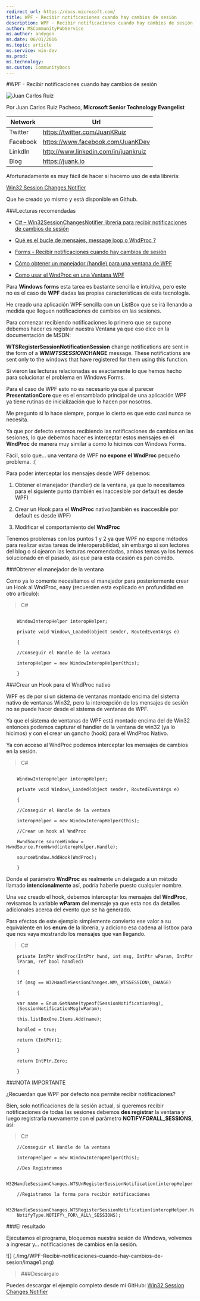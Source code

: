 ```yaml
---
redirect_url: https://docs.microsoft.com/
title: WPF - Recibir notificaciones cuando hay cambios de sesión
description: WPF - Recibir notificaciones cuando hay cambios de sesión
author: MSCommunityPubService
ms.author: andygon
ms.date: 06/01/2016
ms.topic: article
ms.service: win-dev
ms.prod: 
ms.technology:
ms.custom: CommunityDocs
---
```


#WPF - Recibir notificaciones cuando hay cambios de sesión

![Juan Carlos Ruiz ](http://gravatar.com/avatar/2c36e6ebd9b4d33c3e9a0362607b3e57?s=150)
<!-- -->

Por Juan Carlos Ruiz Pacheco, **Microsoft Senior Technology Evangelist**

  Network   | Url
  ----------|----------------------------------------
  Twitter   | https://twitter.com/JuanKRuiz
  Facebook  | https://www.facebook.com/JuanKDev
  LinkdIn   | http://www.linkedin.com/in/juankruiz
  Blog      | https://juank.io

Afortunadamente es muy fácil de hacer si hacemo uso de esta librería:

[Win32 Session Changes
Notifier](https://github.com/JuanKRuiz/Win32SessionChangesNotifier/)

Que he creado yo mismo y está disponible en Github.

###Lecturas recomendadas


- [C\# – Win32SessionChangesNotifier libreria para recibir notificaciones
de cambios de
sesión](http://juank.io/c-win32sessionchangesnotifier-libreria-recibir-notificaciones-cambios-sesion/)

- [Qué es el bucle de mensajes, message loop o WndProc
?](http://juank.io/bucle-mensajes-message-loop-wndproc/)

- [Forms - Recibir notificaciones cuando hay cambios de
sesión](http://juank.io/forms-recibir-notificaciones-cuando-cambios-sesion/)

- [Cómo obtener un manejador (handle) para una ventana de
WPF](http://juank.io/c-como-obtener-manejador-handle-ventana-wpf/)

- [Como usar el WndProc en una Ventana
WPF](http://juank.io/c-como-usar-wndproc-en-ventana-wpf/)

Para **Windows forms** esta tarea es bastante sencilla e intuitiva, pero
este no es el caso de **WPF** dadas las propias características de esta
tecnología.

He creado una aplicación WPF sencilla con un ListBox que se irá llenando
a medida que lleguen notificaciones de cambios en las sesiones.

Para comenzar recibiendo notificaciones lo primero que se supone debemos
hacer es registrar nuestra Ventana ya que eso dice en la documentación
de MSDN:

**WTSRegisterSessionNotificationSession** change notifications are sent
in the form of a **WM*WTSSESSION*CHANGE** message. These notifications
are sent only to the windows that have registered for them using this
function.

Si vieron las lecturas relacionadas es exactamente lo que hemos hecho
para solucionar el problema en Windows Forms.

Para el caso de WPF esto no es necesario ya que al parecer
**PresentationCore** que es el ensamblado principal de una aplicación
WPF ya tiene rutinas de inicialización que lo hacen por nosotros.

Me pregunto si lo hace siempre, porque lo cierto es que esto casi nunca
se necesita.

Ya que por defecto estamos recibiendo las notificaciones de cambios en
las sesiones, lo que debemos hacer es interceptar estos mensajes en el
**WndProc** de manera muy similar a como lo hicimos con Windows Forms.

Fácil, solo que… una ventana de WPF **no expone el WndProc** pequeño
problema. :(

Para poder interceptar los mensajes desde WPF debemos:

1.  Obtener el manejador (handler) de la ventana, ya que lo necesitamos
    para el siguiente punto (también es inaccesible por default es
    desde WPF)

2.  Crear un Hook para el **WndProc** nativo(también es inaccesible por
    default es desde WPF)

3.  Modificar el comportamiento del **WndProc**

Tenemos problemas con los puntos 1 y 2 ya que WPF no expone métodos para
realizar estas tareas de interoperabilidad, sin embargo si son lectores
del blog o si ojearon las lecturas recomendadas, ambos temas ya los
hemos solucionado en el pasado, así que para esta ocasión es pan comido.

###Obtener el manejador de la ventana


Como ya lo comente necesitamos el manejador para posteriormente crear un
Hook al WndProc, easy (recuerden esta explicado en profundidad en otro
artículo):

>C\#

```

    WindowInteropHelper interopHelper;

    private void Window\_Loaded(object sender, RoutedEventArgs e)

    {

    //Conseguir el Handle de la ventana

    interopHelper = new WindowInteropHelper(this);

    }
```

###Crear un Hook para el WndProc nativo


WPF es de por si un sistema de ventanas montado encima del sistema
nativo de ventanas Win32, pero la intercepción de los mensajes de sesión
no se puede hacer desde el sistema de ventanas de WPF.

Ya que el sistema de ventanas de WPF está montado encima del de Win32
entonces podemos capturar el handler de la ventana de win32 (ya lo
hicimos) y con el crear un gancho (hook) para el WndProc Nativo.

Ya con acceso al WndProc podemos interceptar los mensajes de cambios en
la sesión.

>C\#

```

    WindowInteropHelper interopHelper;

    private void Window\_Loaded(object sender, RoutedEventArgs e)

    {

    //Conseguir el Handle de la ventana

    interopHelper = new WindowInteropHelper(this);

    //Crear un hook al WndProc

    HwndSource sourceWindow = HwndSource.FromHwnd(interopHelper.Handle);

    sourceWindow.AddHook(WndProc);

    }
```
Donde el parámetro **WndProc** es realmente un delegado a un método
llamado **intencionalmente** así, podría haberle puesto cualquier
nombre.

Una vez creado el hook, debemos interceptar los mensajes del
**WndProc**, revisamos la variable **wParam** del mensaje ya que esta
nos da detalles adicionales acerca del evento que se ha generado.

Para efectos de este ejemplo simplemente convierto ese valor a su
equivalente en los **enum** de la librería, y adiciono esa cadena al
listbox para que nos vaya mostrando los mensajes que van llegando.

>C\#

```
    private IntPtr WndProc(IntPtr hwnd, int msg, IntPtr wParam, IntPtr
    lParam, ref bool handled)

    {

    if (msg == W32HandleSessionChanges.WM\_WTSSESSION\_CHANGE)

    {

    var name = Enum.GetName(typeof(SessionNotificationMsg),
    (SessionNotificationMsg)wParam);

    this.listBoxOne.Items.Add(name);

    handled = true;

    return (IntPtr)1;

    }

    return IntPtr.Zero;

    }
```

###NOTA IMPORTANTE

¿Recuerdan que WPF por defecto nos permite recibir notificaciones?

Bien, solo notificaciones de la sesión actual, si queremos recibir
notificaciones de todas las sesiones debemos **des registrar** la
ventana y luego registrarla nuevamente con el parámetro
**NOTIFY*FOR*ALL\_SESSIONS**, así:


>C\#


```
    //Conseguir el Handle de la ventana

    interopHelper = new WindowInteropHelper(this);

    //Des Registramos

    W32HandleSessionChanges.WTSUnRegisterSessionNotification(interopHelper.Handle);

    //Registramos la forma para recibir notificaciones

    W32HandleSessionChanges.WTSRegisterSessionNotification(interopHelper.Handle,
    NotifyType.NOTIFY\_FOR\_ALL\_SESSIONS);
```

###El resultado


Ejecutamos el programa, bloquemos nuestra sesión de Windows, volvemos a
ingresar y… notificaciones de cambios en la sesión.


![] (./img/WPF-Recibir-notificaciones-cuando-hay-cambios-de-sesion/image1.png)

>###Descárgalo


Puedes descargar el ejemplo completo desde mi GitHub: [Win32 Session
Changes
Notifier](https://github.com/JuanKRuiz/Win32SessionChangesNotifier/)




